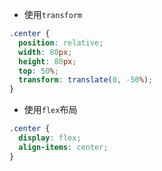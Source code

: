 <!-- 2020-10-27 -->

- 使用`transform`

```css
.center {
  position: relative;
  width: 80px;
  height: 80px;
  top: 50%;
  transform: translate(0, -50%);
}
```

- 使用`flex`布局

```css
.center {
  display: flex;
  align-items: center;
}
```
